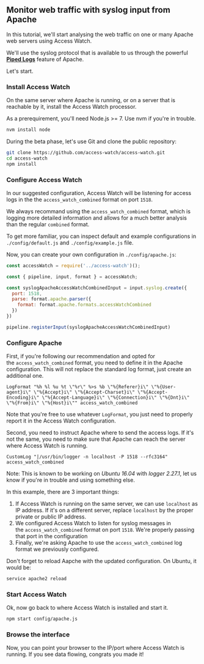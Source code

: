 ## Monitor web traffic with syslog input from Apache

In this tutorial, we'll start analysing the web traffic on one or many Apache web servers using Access Watch.

We'll use the syslog protocol that is available to us through the powerful **[Piped Logs](https://httpd.apache.org/docs/2.4/logs.html#piped)** feature of Apache.

Let's start.

### Install Access Watch

On the same server where Apache is running, or on a server that is reachable by it, install the Access Watch processor.

As a prerequirement, you'll need Node.js &gt;= 7. Use nvm if you're in trouble.

```bash
nvm install node
```

During the beta phase, let's use Git and clone the public repository:

```bash
git clone https://github.com/access-watch/access-watch.git
cd access-watch
npm install
```

### Configure Access Watch

In our suggested configuration, Access Watch will be listening for access logs in the the `access_watch_combined` format on port `1518`.

We always recommand using the `access_watch_combined` format, which is logging more detailed information and allows for a much better analysis than the regular `combined` format.

To get more familiar, you can inspect default and example configurations in `./config/default.js` and `./config/example.js` file.

Now, you can create your own configuration in `./config/apache.js`:

```javascript
const accessWatch = require('../access-watch')();

const { pipeline, input, format } = accessWatch;

const syslogApacheAccessWatchCombinedInput = input.syslog.create({
  port: 1518,
  parse: format.apache.parser({
    format: format.apache.formats.accessWatchCombined
  })
})

pipeline.registerInput(syslogApacheAccessWatchCombinedInput)
```

### Configure Apache

First, if you're following our recommendation and opted for the `access_watch_combined` format, you need to define it in the Apache configuration. This will not replace the standard log format, just create an additional one.

```
LogFormat "%h %l %u %t \"%r\" %>s %b \"%{Referer}i\" \"%{User-agent}i\" \"%{Accept}i\" \"%{Accept-Charset}i\" \"%{Accept-Encoding}i\" \"%{Accept-Language}i\" \"%{Connection}i\" \"%{Dnt}i\" \"%{From}i\" \"%{Host}i\"" access_watch_combined
```

Note that you're free to use whatever `LogFormat`, you just need to properly report it in the Access Watch configuration.

Second, you need to instruct Apache where to send the access logs. If it's not the same, you need to make sure that Apache can reach the server where Access Watch is running.

```
CustomLog "|/usr/bin/logger -n localhost -P 1518 --rfc3164" access_watch_combined
```

Note: This is known to be working on *Ubuntu 16.04* with *logger 2.27.1*, let us know if you're in trouble and using something else.

In this example, there are 3 important things:

1. If Access Watch is running on the same server, we can use `localhost` as IP address.
If it's on a different server, replace `localhost` by the proper private or public IP address.
2. We configured Access Watch to listen for syslog messages in the `access_watch_combined` format on port `1518`.
We're properly passing that port in the configuration
3. Finally, we're asking Apache to use the `access_watch_combined` log format we previously configured.

Don't forget to reload Aapche with the updated configuration. On Ubuntu, it would be:

```bash
service apache2 reload
```

### Start Access Watch

Ok, now go back to where Access Watch is installed and start it.

```bash
npm start config/apache.js
```

### Browse the interface

Now, you can point your browser to the IP/port where Access Watch is running. If you see data flowing, congrats you made it!
